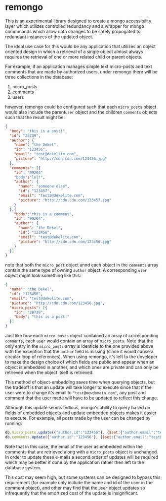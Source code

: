 # remongo

This is an experimental library designed to create a mongo accessibility layer
which utilizes controlled redundancy and a wrapper for mongo commmands which
allow data changes to be safely propogated to redundant instances of the
updated object.

The ideal use case for this would be any application that utilizes an object
oriented design in which a retrieval of a single object almost always requires
the retrieval of one or more related child or parent objects.

For example, if an application manages simple text micro-posts and text comments
that are made by authorized users, under remongo there will be three collections
in the database:

1. micro_posts
2. comments
3. users

however, remongo could be configured such that each `micro_posts` object would also
include the parent`user` object and the children `comments` objects such that the
result might be:

```JSON
{
  "body": "this is a post!",
  "id": "28739",
  "author": {
    "name": "the Dekel",
    "id": "123456",
    "email": "test@dekelite.com",
    "picture": "http://cdn.cdn.com/123456.jpg"
  },
  "comments": [{
    "id": "99203"
    "body":"lol!",
    "author": {
      "name": "someone else",
      "id": "123457",
      "email": "test2@dekelite.com",
      "picture": "http://cdn.cdn.com/123457.jpg"
    }
  },{
    "body":"this is a comment",
    "id": "99204",
    "author": {
      "name": "the Dekel",
      "id": "123456",
      "email": "test@dekelite.com",
      "picture": "http://cdn.cdn.com/123456.jpg"
    }
  }]
}
```

note that both the `micro_post` object annd each object in the `comments` array contain 
the same type of owning `author` object. A corresponding `user` object might look 
something like this:

```JSON
{
  "name": "the Dekel",
  "id": "123456",
  "email": "test@dekelite.com",
  "picture": "http://cdn.cdn.com/123456.jpg",
  "micro_posts": [{
    "id": "28739",
    "body": "this is a post!"
  }]
}
```

Just like how each `micro_posts` object contained an array of corresponding `comments`, 
each `user` would contain an array of `micro_posts`. Note that the only entry in the
`micro_posts` array is identicle to the one provided above with the exception that the
`author` field is missing (since it would cause a circular loop of references). When
using remongo, it's left to the developer to make the design choice of which fields are
public and appear when an object is embedded in another, and which ones are private and
can only be retrieved when the object itself is retrieved.

This method of object-embedding saves time when querying objects, but the tradeoff is that
an update will take longer to execute since that if the user were to change it's email to
`"test@newdomain.com"`, any post and comment that the user made will have to be updated
to reflect this change. 

Although this update seams tedious, mongo's ability to query based on fields of embedded
objects and update embedded objects makes it easier to execute. For example, all posts
made by the user can be changed by running:

```JavaScript
db.micro_posts.update({"author.id":"123456"}, {$set:{"author.email":"test@newdomain.com"}});
db.comments.update({"author.id":"123456"}, {$set:{"author.email":"test@newdomain.com"}});
```

Note that in this case, the email of the user as embedded within the comments that are 
retrieved along with a `micro_posts` object is unchanged. In order to update these e-mails
a second order of updates will be required which may be better if done by the application 
rather then left to the database system. 

This cost may seem high, but some systems can be designed to bypass this requirement (for
example only include the name and id of the user in the comment object), and other may
find that the `user` object updates so infrequently that the amortized cost of the update
is insignificant.
